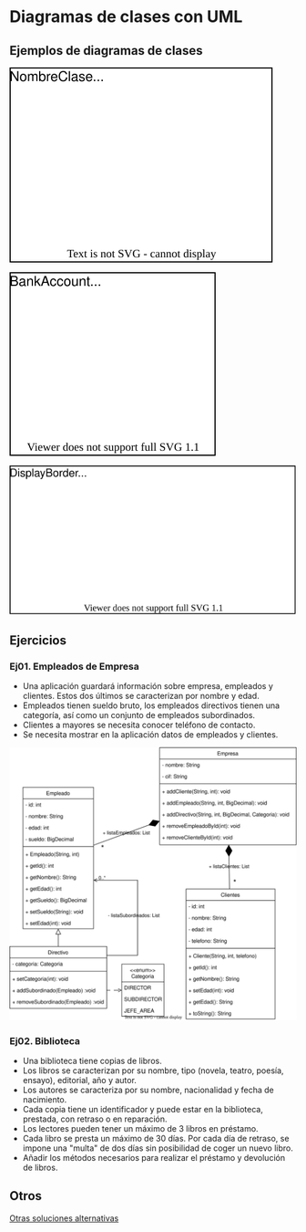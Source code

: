 # Diagramas de clases con UML

## Ejemplos de diagramas de clases

![Alt](diagramas/diag01.drawio.svg)

![Alt](diagramas/diag_BankAccount.drawio.svg)

![Alt](diagramas/sobrecarga.drawio.svg)

## Ejercicios

### Ej01. Empleados de Empresa

- Una aplicación guardará información sobre empresa, empleados y clientes. Estos dos últimos se caracterizan por nombre y edad.
- Empleados tienen sueldo bruto, los empleados directivos tienen una categoría, así como un conjunto de empleados subordinados.
- Clientes a mayores se necesita conocer teléfono de contacto.
- Se necesita mostrar en la aplicación datos de empleados y clientes.

![Alt](diagramas/Ej01_empleados.drawio.svg)


### Ej02. Biblioteca

- Una biblioteca tiene copias de libros.
- Los libros se caracterizan por su nombre, tipo (novela, teatro, poesía, ensayo), editorial, año y autor.
- Los autores se caracteriza por su nombre, nacionalidad y fecha de nacimiento.
- Cada copia tiene un identificador y puede estar en la biblioteca, prestada, con retraso o en reparación.
- Los lectores pueden tener un máximo de 3 libros en préstamo.
- Cada libro se presta un máximo de 30 días. Por cada día de retraso, se impone una "multa" de dos días sin posibilidad de coger un nuevo libro.
- Añadir los métodos necesarios para realizar el préstamo y devolución de libros.
  
  
## Otros
[Otras soluciones alternativas](https://docs.google.com/document/d/1pfv0W79IHCDnE_FVkoYkwZz4NSU_6orxhsdOEpPwayU/edit?usp=sharing)
